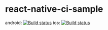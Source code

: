 # react-native-ci-sample

android: [![Build status](https://build.appcenter.ms/v0.1/apps/31b3728a-5be8-4544-9c8a-b22d2affd565/branches/master/badge)](https://appcenter.ms)
ios: [![Build status](https://build.appcenter.ms/v0.1/apps/216b1530-e250-4901-884f-e61a55defa93/branches/master/badge)](https://appcenter.ms)

